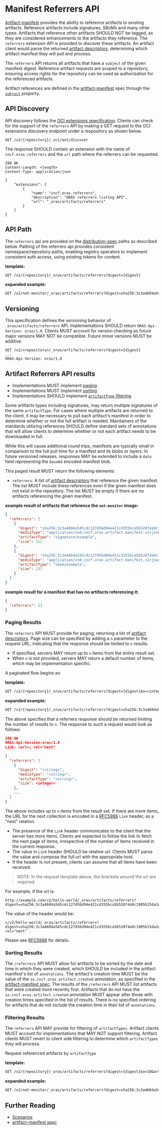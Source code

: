 # Manifest Referrers API

[Artifact-manifest](./artifact-manifest.md) provides the ability to reference artifacts to existing artifacts.
Reference artifacts include signatures, SBoMs and many other types.
Artifacts that reference other artifacts SHOULD NOT be tagged, as they are considered enhancements to the artifacts they reference.
The `referrers` extension API is provided to discover these artifacts.
An artifact client would parse the returned [artifact descriptors][descriptor], determining which  artifact manifest they will pull and process.

The `referrers` API returns all artifacts that have a `subject` of the given manifest digest.
Reference artifact requests are scoped to a repository, ensuring access rights for the repository can be used as authorization for the referenced artifacts.

Artifact references are defined in the [artifact-manifest][oras.artifact.manifest-spec] spec through the [`subject`][oras.artifact.manifest-spec-manifests] property.

## API Discovery

API discovery follows the  [OCI extensions specification][distribution-extension].
Clients can check for the support of the `referrers` API by making a
GET request to the OCI extensions discovery endpoint under a respository as
shown below.

```http
GET /v2/{repository}/_oci/ext/discover
```

The response SHOULD contain an extension with the name of `cncf.oras.referrers`
and the `url` path where the referrers can be requested.

```http
200 OK
Content-Length: <length>
Content-Type: application/json

{
    "extensions": [
        {
            "name": "cncf.oras.referrers",
            "description": "ORAS referrers listing API",
            "url": "_oras/artifacts/referrers"
        }
    ]
}
```

## API Path

The `referrers` api are provided on the [distribution-spec][oci-distribution-spec] paths as described below.
Pathing of the referrers api provides consistent namespace/repository paths, enabling registry operators to implement consistent auth access, using existing tokens for content.

**template:**

```rest
GET /v2/{repository}/_oras/artifacts/referrers?digest={digest}
```

**expanded example:**

```rest
GET /v2/net-monitor/_oras/artifacts/referrers?digest=sha256:3c3a4604a545cdc127456d94e421cd355bca5b528f4a9c1905b15da2eb4a4c6b
```

## Versioning

This specification defines the versioning behavior of `_oras/artifacts/referrers` API.
Implementations SHOULD return `ORAS-Api-Version: oras/1.0`.  Clients MUST account
for version checking as future major versions MAY NOT be compatible. Future minor
versions MUST be additive.

```http
GET /v2/<repository>/_oras/artifacts/referrers?digest={digest}
...
ORAS-Api-Version: oras/1.0
```

## Artifact Referrers API results

- Implementations MUST implement [paging](#paging-results).
- Implementations MUST implement [sorting](#sorting-results)
- Implementations SHOULD implement [`artifactType` filtering](#filtering-results).

Some artifacts types including signatures, may return multiple signatures of the same `artifactType`.
For cases where multiple artifacts are returned to the client, it may be necessary to pull each artifact's manifest in order to determine whether or not the full artifact is needed.
Maintainers of the standards utilizing references SHOULD define standard sets of annotations that will allow clients to determine whether or not each artifact needs to be downloaded in full.

While this will cause additional round trips, manifests are typically small in comparison to the full pull time for a manifest and its blobs or layers.
In future versioned releases, responses MAY be extended to include a `data` field representing the `base64` encoded manifest blob.

This paged result MUST return the following elements:

- `referrers`: A list of [artifact descriptors][descriptor] that reference the
given manifest. The list MUST include these references even if the given
manifest does not exist in the repository. The list MUST be empty
if there are no artifacts referencing the given manifest.

**example result of artifacts that reference the `net-monitor` image:**

```json
{
  "referrers": [
    {
      "digest": "sha256:3c3a4604a545cdc127456d94e421cd355bca5b528f4a9c1905b15da2eb4a4c6b",
      "mediaType": "application/vnd.cncf.oras.artifact.manifest.v1+json",
      "artifactType": "signature/example",
      "size": 312
    },
    {
      "digest": "sha256:3c3a4604a545cdc127456d94e421cd355bca5b528f4a9c1905b15da2eb4a4c6b",
      "mediaType": "application/vnd.cncf.oras.artifact.manifest.v1+json",
      "artifactType": "sbom/example",
      "size": 237
    }
  ]
}
```

**example result for a manifest that has no artifacts referencing it:**

```json
{
  "referrers": []
}
```

### Paging Results

The `referrers` API MUST provide for paging, returning a list of [artifact descriptors](./descriptor.md).
Page size can be specified by adding a `n` parameter to the request URL, indicating that the response should be limited to `n` results.

- If specified, servers MAY return up to `n` items from the entire result set.
- When `n` is not provided, servers MAY return a default number of items, which may be implementation specific.

A paginated flow begins as:

**template:**

```rest
GET /v2/{repository}/_oras/artifacts/referrers?digest={digest}&n=<integer>
```

**expanded example:**

```rest
GET /v2/{repository}/_oras/artifacts/referrers?digest=sha256:3c3a4604a545cdc127456d94e421cd355bca5b528f4a9c1905b15da2eb4a4c6b&n=10
```

The above specifies that a referrers response should be returned limiting the number of results to `n`.
The response to such a request would look as follows:

```json
200 OK
ORAS-Api-Version:oras/1.0
Link: <url>; rel="next"

{
  "referrers": [
    {
      "digest": "<string>",
      "mediaType": "<string>",
      "artifactType": "<string>",
      "size": <integer>
    },
    ...
  ]
}
```

The above includes up to `n` items from the result set. If there are more items, the URL for the next collection is
encoded in a [RFC5988][rfc5988] `Link` header, as a "next" relation. 

- The presence of the `Link` header communicates to the client that the server has more items. Clients are expected
  to follow the link to fetch the next page of items, irrespective of the number of items received in the current
  response.
- The value in `Link` header SHOULD be relative url. Clients MUST parse the value and compose the full url with the appropriate host.
- If the header is not present, clients can assume that all items have been received.

> NOTE: In the request template above, the brackets around the url are required.

For example, if the url is:

```
http://example.com/v2/hello-world/_oras/artifacts/referrers?digest=sha256:3c3a4604a545cdc127456d94e421cd355bca5b528f4a9c1905b15da2eb4a4c6b&n=5&nextToken=abc
```

The value of the header would be:

```
</v2/hello-world/_oras/artifacts/referrers?digest=sha256:3c3a4604a545cdc127456d94e421cd355bca5b528f4a9c1905b15da2eb4a4c6b&n=5&nextToken=abc>; rel="next"`.
```

Please see [RFC5988][rfc5988] for details.

### Sorting Results

The `/referrers` API MUST allow for artifacts to be sorted by the date and time in which they were created, which SHOULD be included in the artifact manifest's list of `annotations`.
The artifact's creation time MUST be the value of the `io.cncf.oras.artifact.created` annotation, as specified in the [artifact-manifest spec][artifact-manifest-spec].
The results of the `/referrers` API MUST list artifacts that were created more recently first.
Artifacts that do not have the `io.cncf.oras.artifact.created` annotation MUST appear after those with creation times specified in the list of results.
There is no specified ordering for artifacts that do not include the creation time in their list of `annotations`.

### Filtering Results

The `referrers` API MAY provide for filtering of `artifactTypes`.
Artifact clients MUST account for implementations that MAY NOT support filtering.
Artifact clients MUST revert to client side filtering to determine which `artifactTypes` they will process.

Request referenced artifacts by `artifactType`

**template:**

```rest
GET /v2/{repository}/_oras/artifacts/referrers?digest={digest}&n=10&artifactType={artifactType}
```

**expanded example:**

```rest
GET /v2/net-monitor/_oras/artifacts/referrers?digest=sha256:3c3a4604a545cdc127456d94e421cd355bca5b528f4a9c1905b15da2eb4a4c6b&n=10&artifactType=signature%2Fexample
```

## Further Reading

- [Scenarios](./scenarios.md)
- [artifact-manifest spec][artifact-manifest-spec]

[artifact-manifest-spec]:                ./artifact-manifest.md
[descriptor]:                            ./descriptor.md
[oras.artifact.manifest-spec]:           ./artifact-manifest.md
[oras.artifact.manifest-spec-manifests]: ./artifact-manifest.md#oras-artifact-manifest-properties
[oci-distribution-spec]:                 https://github.com/opencontainers/distribution-spec
[rfc5988]:                               https://datatracker.ietf.org/doc/html/rfc5988
[distribution-extension]:                https://github.com/opencontainers/distribution-spec/tree/main/extensions
